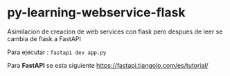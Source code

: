 # py-learning-webservice-flask
Asimilacion de creacion de web services con flask
pero despues de leer se cambia de flask a FastAPI

Para ejecutar : ``fastapi dev app.py``


Para **FastAPI** se esta siguiente https://fastapi.tiangolo.com/es/tutorial/